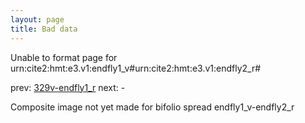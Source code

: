 ```yaml
---
layout: page
title: Bad data
---
```


Unable to format page for urn:cite2:hmt:e3.v1:endfly1_v#urn:cite2:hmt:e3.v1:endfly2_r#

prev: [329v-endfly1_r](../329v-endfly1_r/) next: -

Composite image not yet made for bifolio spread endfly1_v-endfly2_r

